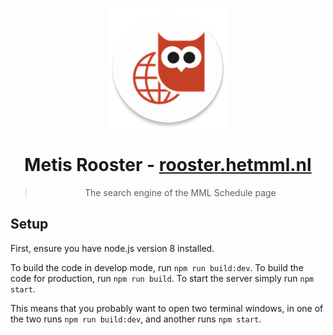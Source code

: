 <p align="center">
  <img src="src/client/static/icons/res/mipmap-xxxhdpi/ic_launcher.png" alt="" width="192px" height="192px">
</p>
<h1 align="center">Metis Rooster - <a href="http://rooster.hetmml.nl/">rooster.hetmml.nl</a></h1>
<blockquote align="center">The search engine of the MML Schedule page</blockquote>

## Setup

First, ensure you have node.js version 8 installed.

To build the code in develop mode, run `npm run build:dev`. To build the code
for production, run `npm run build`. To start the server simply run
`npm start`.

This means that you probably want to open two terminal windows, in one of the
two runs `npm run build:dev`, and another runs `npm start`.
